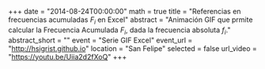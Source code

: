 +++
date = "2014-08-24T00:00:00"
math = true
title = "Referencias en frecuencias acumuladas $F_{i}$ en Excel"
abstract = "Animación GIF que prmite calcular la Frecuencia Acumulada $F_{i}$, dada la frecuencia absoluta $f_{i}$."
abstract_short = ""
event = "Serie GIF Excel"
event_url = "http://hsigrist.github.io"
location = "San Felipe"
selected = false
url_video = "https://youtu.be/Uiia2d2fXoQ"
+++

